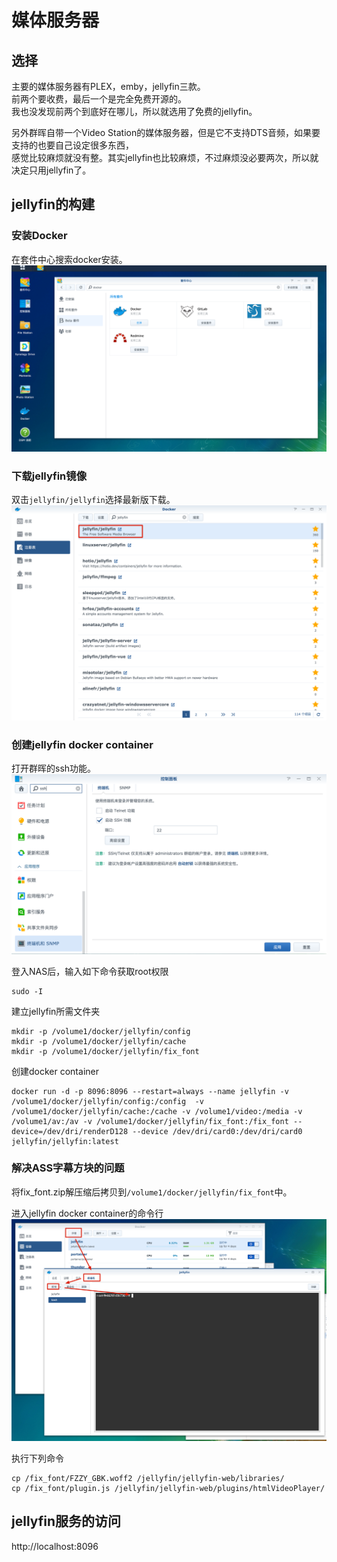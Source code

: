 # 媒体服务器

## 选择
主要的媒体服务器有PLEX，emby，jellyfin三款。  
前两个要收费，最后一个是完全免费开源的。  
我也没发现前两个到底好在哪儿，所以就选用了免费的jellyfin。

另外群晖自带一个Video Station的媒体服务器，但是它不支持DTS音频，如果要支持的也要自己设定很多东西，  
感觉比较麻烦就没有整。其实jellyfin也比较麻烦，不过麻烦没必要两次，所以就决定只用jellyfin了。

## jellyfin的构建
### 安装Docker
在套件中心搜索docker安装。
![](assets/2020-12-10-21-05-10.png)

### 下载jellyfin镜像
双击`jellyfin/jellyfin`选择最新版下载。
![](assets/2020-12-10-21-07-13.png)

### 创建jellyfin docker container
打开群晖的ssh功能。
![](assets/2020-12-10-21-08-57.png)

登入NAS后，输入如下命令获取root权限
```
sudo -I
```

建立jellyfin所需文件夹
```
mkdir -p /volume1/docker/jellyfin/config
mkdir -p /volume1/docker/jellyfin/cache
mkdir -p /volume1/docker/jellyfin/fix_font
```

创建docker container
```
docker run -d -p 8096:8096 --restart=always --name jellyfin -v /volume1/docker/jellyfin/config:/config  -v /volume1/docker/jellyfin/cache:/cache -v /volume1/video:/media -v /volume1/av:/av -v /volume1/docker/jellyfin/fix_font:/fix_font --device=/dev/dri/renderD128 --device /dev/dri/card0:/dev/dri/card0 jellyfin/jellyfin:latest
```

### 解决ASS字幕方块的问题
将fix_font.zip解压缩后拷贝到`/volume1/docker/jellyfin/fix_font`中。

进入jellyfin docker container的命令行
![](assets/2020-12-10-21-25-10.png)

执行下列命令
```
cp /fix_font/FZZY_GBK.woff2 /jellyfin/jellyfin-web/libraries/
cp /fix_font/plugin.js /jellyfin/jellyfin-web/plugins/htmlVideoPlayer/
```

## jellyfin服务的访问
http://localhost:8096